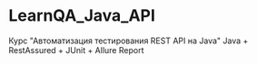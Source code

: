 # LearnQA_Java_API
Курс "Автоматизация тестирования REST API на Java"
Java + RestAssured + JUnit + Allure Report

